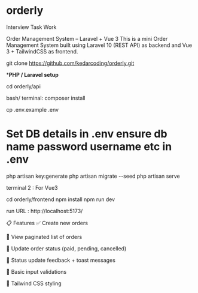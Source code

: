 # orderly
Interview Task Work

Order Management System – Laravel + Vue 3
This is a mini Order Management System built using Laravel 10 (REST API) as backend and Vue 3 + TailwindCSS as frontend.

git clone https://github.com/kedarcoding/orderly.git

*****PHP / Laravel  setup****

cd orderly/api

bash/ terminal: 
composer install

cp .env.example .env

# Set DB details in .env   ensure db name password username etc in .env

php artisan key:generate
php artisan migrate --seed
php artisan serve  


terminal 2 : For Vue3 

cd orderly/frontend
npm install
npm run dev

run URL :    http://localhost:5173/


📋 Features
✅ Create new orders

📄 View paginated list of orders

🔁 Update order status (paid, pending, cancelled)

💬 Status update feedback + toast messages

🧪 Basic input validations

💅 Tailwind CSS styling
